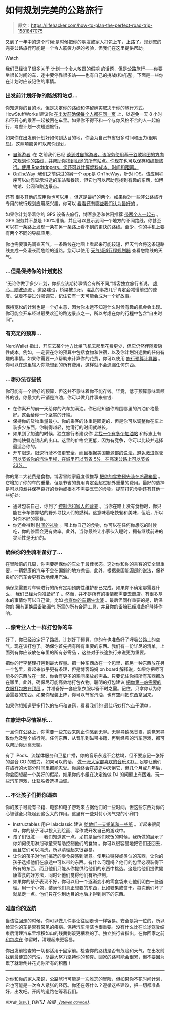 # 如何规划完美的公路旅行

> 原文：<https://lifehacker.com/how-to-plan-the-perfect-road-trip-1581847075>

又到了一年中的这个时候:是时候把你的朋友或家人打包上车，上路了。规划您的完美公路旅行可能是一个令人筋疲力尽的考验，但我们在这里提供帮助。

Watch

我们已经谈了很多关于 [计划一个令人敬畏的假期](https://lifehacker.com/how-to-ditch-tourist-spots-and-build-your-own-kickass-v-1566817968) 的话题，但是公路旅行——你要坐很长时间的车，途中要停靠很多站——也有自己的挑战(和机遇)。下面是一些你在计划时应该记住的事情。

### 出发前计划好你的路线和站点...

你知道你的目的地，但是决定你的路线和停留确实取决于你的旅行方式。HowStuffWorks 建议你 [在出发前确保每个人都在同一页](http://adventure.howstuffworks.com/destinations/road-trips/10-tips-for-planning-a-cross-country-road-trip.htm#page=1) 上，以避免一天 8 小时和不开心的乘客一起被困在车里。如果你不得不和一个与你风格不合的人一起旅行，考虑计划一次短途旅行。

如果你在出发前计划好如何到达目的地，你会为自己节省很多时间和压力(很明显)。这两项服务可以帮你规划。

*   [自驾游者](https://roadtrippers.com/) :在 之前我们已经 [谈到过自驾游者。该服务使用基于谷歌地图的方向来规划你的路线，并帮助你找到沿途的所有站点。你现在也可以保存和编辑旅行。使用 Roadtrippers，您还可以计算燃料成本、时间和距离。](http://lifehacker.com/roadtrippers-thoroughly-organizes-your-summer-road-trip-5917612)
*   [OnTheWay](https://itunes.apple.com/us/app/on-the-way-beta/id642722664?mt=8) :我们之前讲过的另一个 app是 OnTheWay，针对 iOS。该应用程序可以向您显示沿途的车站和餐馆，但它也可以帮助您找到有趣的东西，如博物馆、公园和路边景点。

还有 [很多其他的应用你也可以用](https://lifehacker.com/the-best-apps-and-tools-for-rocking-your-next-road-trip-5992643) ，但这是最好的两个。如果你对一些非公路旅行专用的旅行规划应用感兴趣，你可以 [看看还有哪些我们认为最好的](http://lifehacker.com/five-best-travel-planning-apps-1470002139) 。

如果你计划带着你的 GPS 设备去旅行，博客旅游和休闲推荐 [带两个人一起去](http://www.travelandleisure.com/articles/gas-saving-road-trip-tips/4) 。GPS 服务并不总是 100%准确，并且可以显示到同一个地方的不同路线。你甚至可以在一条路上发现一条在另一条路上看不到的更快的路线。至少，你的手机上要有两个不同的导航应用。

你也需要事先调查天气。一条路线在地图上看起来可能较短，但天气会将这条短路线变成一条漫长而危险的道路。您可以使用 [天气频道行程规划器](https://lifehacker.com/plan-your-road-trip-and-pick-the-best-weather-along-the-5919569) 查看您路线的天气。

### ...但是保持你的计划宽松

“无论你做了多少计划，你都应该期待事情会有所不同,”博客独立旅行者说。 [虚心，随波逐流](http://www.independenttraveler.com/travel-tips/none/ten-and-a-half-tips-for-road-trips) 。道路建设，桥梁被关闭，混乱的事故几乎肯定会减慢前进的速度。试着不要过分强调它，记住它有一天可能会成为一个好故事。

保持宽松的计划也是一个好主意，因为你永远不知道什么时候有趣的机会会出现。你可能会开车经过最受欢迎的路边景点之一，所以考虑在你的行程中包含“自由时间”。

### 有充足的预算...

NerdWallet 指出，开车去某个地方比坐飞机去那里花费更少，但它仍然伴随着隐性成本。例如，一定要在你的预算中包括食物和住宿，以及你计划沿途做的任何有趣的事情。如果你需要一点帮助来计算你的花费，你可以使用 [旅行预算计算器](http://www.independenttraveler.com/travel-budget-calculator) 。你可以在这里输入你能想到的所有费用，这样就不会遗漏任何东西。

### ...想办法存些钱

你可能有一个很好的预算，但这并不意味着你不能存钱。毕竟，低于预算意味着额外的钱。你最大的开销是汽油，你可以做几件事来省钱:

*   在你离开的前一天给你的汽车加满油。你已经知道你周围哪里的汽油价格最好。这会给你一个坚实的开端。
*   保持你的货物重量最小。你的乘客的体重是固定的，但是你可以调整你在车上装多少东西。你骑得越轻，她滑行的时间就越长。
*   如果到了加油的时候，独立旅行者建议你 [寻找一个有多个加油站](http://www.independenttraveler.com/travel-tips/car-travel/save-gas-and-money) 和标志上有数吨快餐连锁店的出口。这里的价格会更低，因为有竞争，你可以比较并选择最适合你的。
*   开车限速。限速行驶不仅更安全，而且根据美国能源部[的说法，避免激进驾驶可以节省你的汽油里程，在城里可以节省 5%，在高速公路上可以节省 33%。](http://www.fueleconomy.gov/feg/driveHabits.jsp)

你的第二大花费是食物。博客冒险家庭度假推荐 [把你的食物预先装在冷藏箱里](http://www.adventure-family-vacations.com/road-trip-food.html) 。它增加了你的车的重量，但是节省的费用肯定会超过额外重量的费用。最好的选择是可以预煮并保存良好的食物或根本不需要烹饪的食物。提前打包食物还有其他一些好处:

*   通过包装自己，你到了 [控制你和家人的营养](http://www.kitchenstewardship.com/2013/06/19/real-food-road-trip-eat-well-spend-less/) 。当你在路上没有食物时，你只能在卡车停靠站的野外寻找人们的燃料。这意味着吃快餐和美味，但哦，所以对你不好的零食。
*   你还会得到 [时间的礼物](http://www.kitchenstewardship.com/2013/06/19/real-food-road-trip-eat-well-spend-less/) 。带上你自己的食物，你可以在任何你想吃的时候吃，你的停留会更有效率。此外，当你最终让小家伙入睡时，拥有继续前进的灵活性是无价的。

### 确保你的坐骑准备好了...

在冒险前的几周，你需要确保你的车处于最佳状态。这对你和你的乘客的安全很重要，一辆健康的汽车不会在偏僻的地方抛锚。此外，根据美国能源部的说法，保养良好的汽车会更有效地使用汽油。

确保您需要对车辆进行的所有定期预防性维护都已完成。如果你不确定那需要什么， [我们已经为你准备好了](https://lifehacker.com/the-preventative-maintenance-you-need-to-do-on-your-car-1394196018) 。然而，并不是所有的事情都需要去商店。有很多基本的事情你可以自己做，比如 [检查你的车辆生命液](http://lifehacker.com/five-fluids-you-should-check-to-keep-your-car-running-s-1556413981) 。最后但同样重要的是，确保你的 [拥有更换后备箱漏气](http://www.travelchannel.com/interests/road-trips/articles/road-trip-tips) 所需的所有合适工具，并且你的备胎已经准备好隆隆作响。

### ...像专业人士一样打包你的车

好了，你已经设定好了路线，计划好了预算，你的车也准备好了呼吸公路上的空气。现在该打包了。确保你首先拥有所有重要的东西。我们有一份详尽的清单，上面列有你应该放在车里的所有必需品 ，这些对于长途旅行来说更为重要。

把你的行李整理打包到最大容量。把一种东西放在一个包里，把另一种东西放在另一个包里，看起来似乎更有条理，但是博客妈妈 on board 解释说，如果你把尽可能多的东西放在一起，你会有更多的空间来放必需品。只要记住你把所有东西都放在哪里。此外，确保尽可能高效地打包衣物。聪明的打包建议 [把你第一站需要的衣服打包放在顶层](http://www.smartpacking.com/family-car-travel-tips.html) ，并准备好一套应急衣服以备不时之需。记住，只拿你认为你会需要的东西。如果你轻装上阵，你可以节省汽油，也有空间把东西拿回来。

如果你想知道更多打包的技巧和诀窍，看看我们的 [最佳巧妙打包点子清单](https://lifehacker.com/the-best-clever-packing-tricks-for-traveling-1575377753) 。

### 在旅途中尽情娱乐...

一旦你在公路上，你需要一些东西来防止你感到无聊。无聊导致感觉累，感觉累导致你危及整个旅行党。任何东西，从音乐到磁带书籍，再到经典的汽车游戏，都可以帮助你远离无聊。

有了 iPods、流媒体服务和卫星广播，你的音乐永远不会枯竭，但不要忘记一张好的混音 CD 的威力。如果可以的话， [做一张大家都喜欢的音乐 CD，](http://www.huffingtonpost.com/2013/11/01/road-trip-hacks_n_4177884.html) 足够让他们在旅行的大部分时间里都能忍受。你最终会在旅途中厌倦它，但几个月或几年后，你会回想起一个美好的假期。如果你的小组在决定谁做 DJ 的问题上有困难，玩一些汽车游戏，让获胜者选择曲调。

### ...不让孩子们把你逼疯

你的孩子可能有书籍、电影和电子游戏来占据他们的一些时间，但这些东西对你的心智健全只能起到这么大的作用。这里有一些对付小淘气鬼的小窍门:

*   Instructables 用户 lalaclassic 建议 [给他们一支铅笔和一些纸](http://www.instructables.com/id/Keeping-Kids-Entertained-in-the-Car-12-fun-things/step2/Make-a-Word-Search/) 。听起来很简单，你的孩子可以投入到绘画、写作或开发自己的游戏中。
*   孩子们很脏——我们知道这一点，尤其是当他们吃饭的时候。我所做的展示了你如何使用淋浴球童来帮助控制他们的食物 。你可以很容易地把它们还回去，而且它们可以清洗，所以清理起来很容易。
*   让你的孩子对他们挑选的零食袋感到满意。使用拉链袋或类似的东西，让你的孩子选择他们在旅途中可以带的东西。有什么问题吗？他们的包里必须装得下所有的东西，而且他们只能从你提供给他们的东西中挑选。这是给他们提供健康零食的好方法，同时让他们觉得他们有所控制。
*   如果你的孩子表现不好，你可以用一个逐渐变小的零食袋来让他们明白一些道理。用一个小包，装满他们真正想要的东西，比如糖果或饼干。每次他们坏了就拿走一点。他们只在你到达目的地后才得到剩下的东西。

### 准备你的返航

当该往回走的时候，你可以做几件事让往回走也一样容易。安全是第一位的，所以检查你的车是否有常见的疾病。保持汽车清洁也很重要。没有什么比在长途驾驶结束后清理汽车里堆积如山的残羹剩饭更糟糕的了。独立旅行者指出，在你回家之前 [和每次在](http://www.independenttraveler.com/travel-tips/none/ten-and-a-half-tips-for-road-trips) 停留时，清理起来更容易。

你出发前检查的一切都适用于回家前。检查你的路线是否有危险和天气，在出发前找到最便宜的汽油，尽最大努力坚持你的预算。回家的路可能会很累，但不要因为累了就滑倒并花光你所有的积蓄！

* * *

对你和你的家人来说，公路旅行可能是一次难忘的冒险，但如果你不花时间计划，它也可能是一次令人紧张的经历。你还在等什么？遵循这些建议，把一切都准备好，出发吧。开阔的道路在等着我们。

<small>*照片由*</small>[<small>【iralu】</small>](http://www.shutterstock.com/pic.mhtml?id=156519377&src=id)*【快门】拍摄* [<small>*【Steven damron】*</small>](https://www.flickr.com/photos/sadsnaps/2742316836)<small>*，*</small>